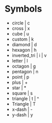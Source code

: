 # Symbols

- circle | c
- cross | x
- cube | u
- custom | k
- diamond | d
- hexagon | h
- inverted_tri | i | v
- letter | l
- octagon | g
- pentagon | n
- point | p
- plus | +
- star | *
- square | s
- triangle | t | ^
- Triangle | T
- x-dash | -
- y-dash | y
